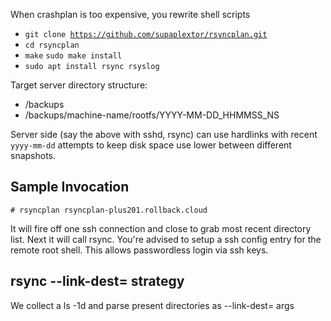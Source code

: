 When crashplan is too expensive, you rewrite shell scripts

* <code>git clone https://github.com/supaplextor/rsyncplan.git</code>
* <code>cd rsyncplan</code>
* <code>make</code> <code>sudo make install</code>
* <code>sudo apt install rsync rsyslog</code>

Target server directory structure:
* /backups
* /backups/machine-name/rootfs/YYYY-MM-DD_HHMMSS_NS

Server side (say the above with sshd, rsync) can use 
hardlinks with recent <code>yyyy-mm-dd</code> attempts 
to keep disk space use lower between different snapshots.

## Sample Invocation
<code># rsyncplan rsyncplan-plus201.rollback.cloud</code>

It will fire off one ssh connection and close to grab most recent
directory list. Next it will call rsync. You're advised to setup
a ssh config entry for the remote root shell. This allows
passwordless login via ssh keys.

## rsync --link-dest= strategy

We collect a ls -1d and parse present directories 
as --link-dest= args
